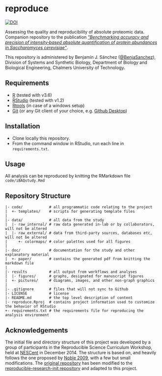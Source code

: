 reproduce
=========

[![DOI](https://zenodo.org/badge/140708206.svg)](https://zenodo.org/badge/latestdoi/140708206)

Assessing the quality and reproducibility of absolute proteomic data. Companion repository to the publication [_"Benchmarking accuracy and precision of intensity‐based absolute quantification of protein abundances in Saccharomyces cerevisiae"_](https://doi.org/10.1002/pmic.202000093).

This repository is administered by Benjamín J. Sánchez ([@BenjaSanchez](https://github.com/benjasanchez)), Division of Systems and Synthetic Biology, Department of Biology and Biological Engineering, Chalmers University of Technology.

Requirements
------------

* [R](https://www.r-project.org/) (tested with v3.6)
* [RStudio](https://rstudio.com/) (tested with v1.2)
* [Rtools](https://cran.r-project.org/bin/windows/Rtools/) (in case of a windows setup)
* [Git](https://git-scm.com/) (or any Git client of your choice, e.g. [Github Desktop](https://desktop.github.com/))

Installation
------------

* Clone locally this repository.
* From the command window in RStudio, run each line in `requirements.txt`.

Usage
-----

All analysis can be reproduced by knitting the RMarkdown file `code/iBAQstudy.Rmd`

Repository Structure
--------------------

    |- code/            # all programmatic code relating to the project
    |  +- templates/    # scripts for generating template files
    |
    |- data/            # all data from the study
    |  |- raw_internal/ # raw data generated in-lab or by collaborators, will not be altered
    |  |- raw_external/ # data from third-party sources, databases etc, will not be altered
    |     +- colormaps/ # color palettes used for all figures
    |
    |- doc/             # documentation for the study and other explanatory material
    |  +- paper/        # contains the generated pdf from knitting the markdown file
    |
    |- results          # all output from workflows and analyses
    |  |- figures/      # graphs, designated for manuscript figures
    |  +- pictures/     # diagrams, images, and other non-graph graphics
    |
    |- .gitignore       # files that will not sync to Github
    |- LICENSE          # license
    |- README.md        # the top level description of content
    |- reproduce.Rproj  # contains project information used to customize the behavior of RStudio  
    +- requirements.txt # the requirements file for reproducing the analysis environment

Acknowledgements
----------------

The initial file and directory structure of this project was developed by a group of participants in the Reproducible Science Curriculum Workshop, held at [NESCent] in December 2014. The structure is based on, and heavily follows the one proposed by [Noble 2009], with a few but small modifications. The [original repository] has been modified to the [reproducible-research-init repository] and adapted to this project.

[original repository]: https://github.com/Reproducible-Science-Curriculum/rr-init
[reproducible-research-init repository]: https://github.com/EngqvistLab/reproducible-research-init
[NESCent]: http://nescent.org
[Noble 2009]: http://dx.doi.org/10.1371/journal.pcbi.1000424
